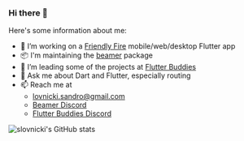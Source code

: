 ### Hi there 👋

Here's some information about me:

- 💼 I’m working on a [Friendly Fire](https://friendlyfireesports.com) mobile/web/desktop Flutter app
- 📦 I'm maintaining the [beamer](https://github.com/slovnicki/beamer) package
- 🌱 I’m leading some of the projects at [Flutter Buddies](https://github.com/Flutter-Buddies)
- 💬 Ask me about Dart and Flutter, especially routing
- 📫 Reach me at
  - lovnicki.sandro@gmail.com
  - [Beamer Discord](https://discord.gg/8hDJ7tP5Mz)
  - [Flutter Buddies Discord](https://discord.gg/QuMsGzshDK)

![slovnicki's GitHub stats](https://github-readme-stats.vercel.app/api?username=slovnicki&count_private=true&show_icons=true&theme=dark)
